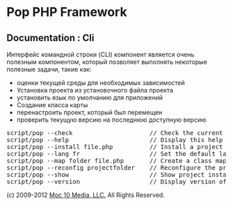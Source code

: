 Pop PHP Framework
=================

Documentation : Cli
-------------------

Интерфейс командной строки (CLI) компонент является очень полезным компонентом, который позволяет выполнять некоторые полезные задачи, такие как:

* оценки текущей среды для необходимых зависимостей
* Установка проекта из установочного файла проекта
* установить язык по умолчанию для приложений
* Создание класса карты
* перенастроить проект, который был перемещен
* проверить текущую версию на последнюю доступную версию

<pre>
script/pop --check                     // Check the current configuration for required dependencies
script/pop --help                      // Display this help
script/pop --install file.php          // Install a project based on the install file specified
script/pop --lang fr                   // Set the default language for the project
script/pop --map folder file.php       // Create a class map file from the source folder and save to the output file
script/pop --reconfig projectfolder    // Reconfigure the project based on the new location of the project
script/pop --show                      // Show project install instructions
script/pop --version                   // Display version of Pop PHP Framework and latest available
</pre>

(c) 2009-2012 [Moc 10 Media, LLC.](http://www.moc10media.com) All Rights Reserved.
